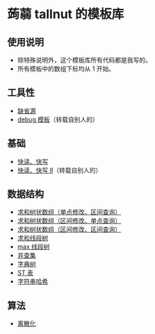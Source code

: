 # 蒟蒻 tallnut 的模板库
## 使用说明
- 除特殊说明外，这个模板库所有代码都是我写的。
- 所有模板中的数组下标均从 1 开始。
## 工具性
- [缺省源](https://tallnutliu.github.io/github-pages/2025/02/15/My-Templates-Default-Source.html)
- [debug 模板](https://tallnutliu.github.io/github-pages/2025/02/15/My-Templates-Debug-Template.html)（转载自别人的）
## 基础
- [快读、快写](https://tallnutliu.github.io/github-pages/2025/02/15/My-Templates-Qread&Qwrite-I.html)
- [快读、快写 Ⅱ](https://tallnutliu.github.io/github-pages/2025/02/15/My-Templates-Qread&Qwrite-II.html)（转载自别人的）
## 数据结构
- [求和树状数组（单点修改、区间查询）](https://tallnutliu.github.io/github-pages/2025/02/15/My-Templates-Summing-Fenwick-Tree-I.html)
- [求和树状数组（区间修改、单点查询）](https://tallnutliu.github.io/github-pages/2025/02/15/My-Templates-Summing-Fenwick-Tree-II.html)
- [求和树状数组（区间修改、区间查询）](https://tallnutliu.github.io/github-pages/2025/02/15/My-Templates-Summing-Fenwick-Tree-III.html)
- [求和线段树](https://tallnutliu.github.io/github-pages/2025/02/15/My-Templates-Summing-Segment-Tree.html)
- [max 线段树](https://tallnutliu.github.io/github-pages/2025/02/15/My-Templates-Max-Segment-Tree.html)
- [并查集](https://tallnutliu.github.io/github-pages/2025/02/15/My-Templates-DSU.html)
- [字典树](https://tallnutliu.github.io/github-pages/2025/02/15/My-Templates-Trie.html)
- [ST 表](https://tallnutliu.github.io/github-pages/2025/02/15/My-Templates-Sparse-Table.html)
- [字符串哈希](https://tallnutliu.github.io/github-pages/2025/02/15/My-Templates-String-Hash.html)
## 算法
- [离散化](https://tallnutliu.github.io/github-pages/2025/02/15/My-Templates-Discretization.html)
